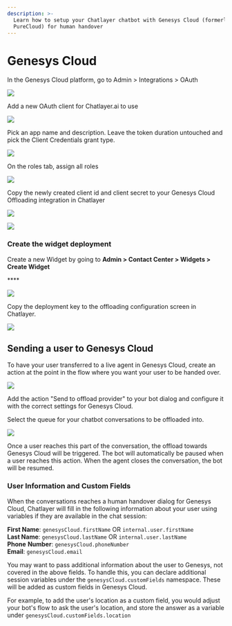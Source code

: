 ```yaml
---
description: >-
  Learn how to setup your Chatlayer chatbot with Genesys Cloud (formerly Genesys
  PureCloud) for human handover
---
```


# Genesys Cloud

In the Genesys Cloud platform, go to Admin &gt; Integrations &gt; OAuth

![](../../.gitbook/assets/image%20%28220%29.png)

Add a new OAuth client for Chatlayer.ai to use

![](../../.gitbook/assets/image%20%2897%29.png)

Pick an app name and description. Leave the token duration untouched and pick the Client Credentials grant type.

![](../../.gitbook/assets/image%20%28146%29.png)

On the roles tab, assign all roles

![](../../.gitbook/assets/image%20%2836%29.png)

Copy the newly created client id and client secret to your Genesys Cloud Offloading integration in Chatlayer

![](../../.gitbook/assets/image%20%28154%29.png)

![](../../.gitbook/assets/image%20%28183%29.png)

### Create the widget deployment

Create a new Widget by going to **Admin &gt; Contact Center &gt; Widgets &gt; Create Widget**

\*\*\*\*

![](../../.gitbook/assets/image%20%2812%29.png)

Copy the deployment key to the offloading configuration screen in Chatlayer.

![](../../.gitbook/assets/image%20%28225%29.png)

## Sending a user to Genesys Cloud

To have your user transferred to a live agent in Genesys Cloud, create an action at the point in the flow where you want your user to be handed over.

![](../../.gitbook/assets/image%20%28159%29.png)

Add the action "Send to offload provider" to your bot dialog and configure it with the correct settings for Genesys Cloud.

Select the queue for your chatbot conversations to be offloaded into.

![](../../.gitbook/assets/image%20%2870%29.png)

Once a user reaches this part of the conversation, the offload towards Genesys Cloud will be triggered. The bot will automatically be paused when a user reaches this action. When the agent closes the conversation, the bot will be resumed.

### User Information and Custom Fields

When the conversations reaches a human handover dialog for Genesys Cloud, Chatlayer will fill in the following information about your user using variables if they are available in the chat session:

**First Name**: `genesysCloud.firstName` OR `internal.user.firstName`  
**Last Name**: `genesysCloud.lastName` OR `internal.user.lastName`  
**Phone** **Number**: `genesysCloud.phoneNumber`  
**Email**: `genesysCloud.email`

You may want to pass additional information about the user to Genesys, not covered in the above fields. To handle this, you can declare additional session variables under the `genesysCloud.customFields` namespace. These will be added as custom fields in Genesys Cloud.

For example, to add the user's location as a custom field, you would adjust your bot's flow to ask the user's location, and store the answer as a variable under `genesysCloud.customFields.location`

